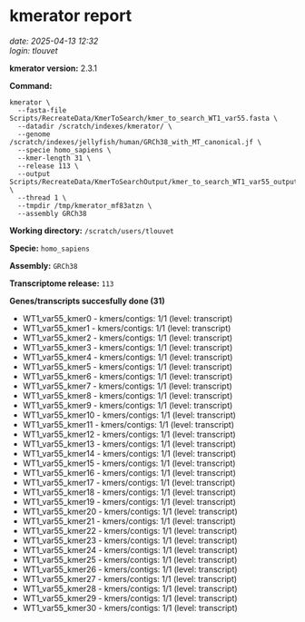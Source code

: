 # kmerator report
*date: 2025-04-13 12:32*  
*login: tlouvet*

**kmerator version:** 2.3.1

**Command:**

```
kmerator \
  --fasta-file Scripts/RecreateData/KmerToSearch/kmer_to_search_WT1_var55.fasta \
  --datadir /scratch/indexes/kmerator/ \
  --genome /scratch/indexes/jellyfish/human/GRCh38_with_MT_canonical.jf \
  --specie homo_sapiens \
  --kmer-length 31 \
  --release 113 \
  --output Scripts/RecreateData/KmerToSearchOutput/kmer_to_search_WT1_var55_output \
  --thread 1 \
  --tmpdir /tmp/kmerator_mf83atzn \
  --assembly GRCh38
```

**Working directory:** `/scratch/users/tlouvet`

**Specie:** `homo_sapiens`

**Assembly:** `GRCh38`

**Transcriptome release:** `113`

**Genes/transcripts succesfully done (31)**

- WT1_var55_kmer0 - kmers/contigs: 1/1 (level: transcript)
- WT1_var55_kmer1 - kmers/contigs: 1/1 (level: transcript)
- WT1_var55_kmer2 - kmers/contigs: 1/1 (level: transcript)
- WT1_var55_kmer3 - kmers/contigs: 1/1 (level: transcript)
- WT1_var55_kmer4 - kmers/contigs: 1/1 (level: transcript)
- WT1_var55_kmer5 - kmers/contigs: 1/1 (level: transcript)
- WT1_var55_kmer6 - kmers/contigs: 1/1 (level: transcript)
- WT1_var55_kmer7 - kmers/contigs: 1/1 (level: transcript)
- WT1_var55_kmer8 - kmers/contigs: 1/1 (level: transcript)
- WT1_var55_kmer9 - kmers/contigs: 1/1 (level: transcript)
- WT1_var55_kmer10 - kmers/contigs: 1/1 (level: transcript)
- WT1_var55_kmer11 - kmers/contigs: 1/1 (level: transcript)
- WT1_var55_kmer12 - kmers/contigs: 1/1 (level: transcript)
- WT1_var55_kmer13 - kmers/contigs: 1/1 (level: transcript)
- WT1_var55_kmer14 - kmers/contigs: 1/1 (level: transcript)
- WT1_var55_kmer15 - kmers/contigs: 1/1 (level: transcript)
- WT1_var55_kmer16 - kmers/contigs: 1/1 (level: transcript)
- WT1_var55_kmer17 - kmers/contigs: 1/1 (level: transcript)
- WT1_var55_kmer18 - kmers/contigs: 1/1 (level: transcript)
- WT1_var55_kmer19 - kmers/contigs: 1/1 (level: transcript)
- WT1_var55_kmer20 - kmers/contigs: 1/1 (level: transcript)
- WT1_var55_kmer21 - kmers/contigs: 1/1 (level: transcript)
- WT1_var55_kmer22 - kmers/contigs: 1/1 (level: transcript)
- WT1_var55_kmer23 - kmers/contigs: 1/1 (level: transcript)
- WT1_var55_kmer24 - kmers/contigs: 1/1 (level: transcript)
- WT1_var55_kmer25 - kmers/contigs: 1/1 (level: transcript)
- WT1_var55_kmer26 - kmers/contigs: 1/1 (level: transcript)
- WT1_var55_kmer27 - kmers/contigs: 1/1 (level: transcript)
- WT1_var55_kmer28 - kmers/contigs: 1/1 (level: transcript)
- WT1_var55_kmer29 - kmers/contigs: 1/1 (level: transcript)
- WT1_var55_kmer30 - kmers/contigs: 1/1 (level: transcript)
